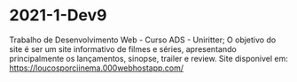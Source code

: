 # 2021-1-Dev9
Trabalho de Desenvolvimento Web - Curso ADS - Uniritter; 
O objetivo do site é ser um site informativo de filmes e séries, apresentando principalmente os lançamentos, sinopse, trailer e review.
Site disponivel em: https://loucosporciinema.000webhostapp.com/
